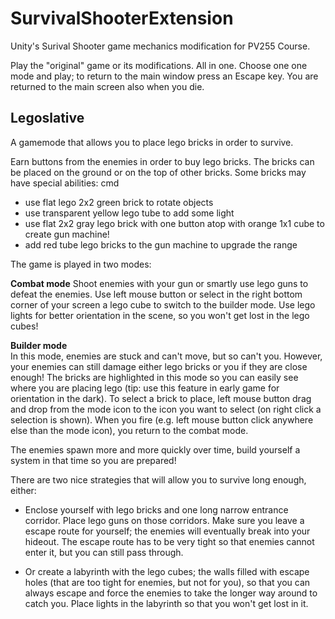 # SurvivalShooterExtension
Unity's Surival Shooter game mechanics modification for PV255 Course.

Play the "original" game or its modifications. All in one. Choose one one mode and play; to return to the main window
press an Escape key. You are returned to the main screen also when you die.

## Legoslative ##

A gamemode that allows you to place lego bricks in order to survive.

Earn buttons from the enemies in order to buy lego bricks. The bricks can be placed on the ground or on the top of
other bricks. Some bricks may have special abilities:
cmd
* use flat lego 2x2 green brick to rotate objects
* use transparent yellow lego tube to add some light
* use flat 2x2 gray lego brick with one button atop with orange 1x1 cube to create gun machine!
* add red tube lego bricks to the gun machine to upgrade the range 

The game is played in two modes:

**Combat mode**
Shoot enemies with your gun or smartly use lego guns to defeat the enemies. Use left mouse button or select in the right
 bottom corner of your screen a lego cube to switch to the builder mode. Use lego lights for better orientation in the
 scene, so you won't get lost in the lego cubes!
 
**Builder mode**   
In this mode, enemies are stuck and can't move, but so can't you.
However, your enemies can still damage either lego bricks or you if they are close enough!
The bricks are highlighted in this mode so you can easily see where you are placing lego (tip: use this feature in early 
game for orientation in the dark). To select a brick to place, left mouse button drag and drop from the mode icon to the icon you 
want to select (on right click a selection is shown). When you fire (e.g. left mouse button click anywhere else than the mode icon), 
you return to the combat mode.

The enemies spawn more and more quickly over time, build yourself a system in that time so you are prepared!

There are two nice strategies that will allow you to survive long enough, either:
* Enclose yourself with lego bricks and one long narrow entrance corridor. Place lego guns on those corridors.
Make sure you leave a escape route for yourself; the enemies will eventually break into your hideout. The escape route has to be
very tight so that enemies cannot enter it, but you can still pass through.

* Or create a labyrinth with the lego cubes; the walls filled with escape holes (that are too tight for enemies, but not for you), 
so that you can always escape and force the enemies to take the longer way around to catch you. Place lights in the labyrinth so that
you won't get lost in it.
